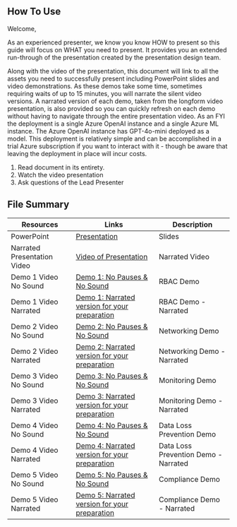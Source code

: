 ## How To Use

Welcome,

As an experienced presenter, we know you know HOW to present so this guide will focus on WHAT you need to present. It provides you an extended run-through of the presentation created by the presentation design team. 

Along with the video of the presentation, this document will link to all the assets you need to successfully present including PowerPoint slides and video demonstrations. As these demos take some time, sometimes requiring waits of up to 15 minutes, you will narrate the silent video versions. A narrated version of each demo, taken from the longform video presentation, is also provided so you can quickly refresh on each demo without having to navigate through the entire presentation video. As an FYI the deployment is a single Azure OpenAI instance and a single Azure ML instance. The Azure OpenAI instance has GPT-4o-mini deployed as a model. This deployment is relatively simple and can be accomplished in a trial Azure subscription if you want to interact with it - though be aware that leaving the deployment in place will incur costs.

1.  Read document in its entirety.
2.  Watch the video presentation
3.  Ask questions of the Lead Presenter

## File Summary

| Resources          | Links                            | Description |
|-------------------|----------------------------------|-------------------|
| PowerPoint        | [Presentation](https://aka.ms/AAryr63)| Slides |
| Narrated Presentation Video | [Video of Presentation](https://aka.ms/AAs1rwt)| Narrated Video |
| Demo 1 Video No Sound | [Demo 1: No Pauses & No Sound](https://aka.ms/AAs1k7t) | RBAC Demo |
| Demo 1 Video Narrated | [Demo 1: Narrated version for your preparation](https://aka.ms/AAs1rwu) | RBAC Demo - Narrated |
| Demo 2 Video No Sound | [Demo 2: No Pauses & No Sound](https://aka.ms/AAs1zmr) | Networking Demo |
| Demo 2 Video Narrated | [Demo 2: Narrated version for your preparation](https://aka.ms/AAs1k7v) | Networking Demo - Narrated |
| Demo 3 Video No Sound | [Demo 3: No Pauses & No Sound](https://aka.ms/AAs1k7s) | Monitoring Demo |
| Demo 3 Video Narrated | [Demo 3: Narrated version for your preparation](https://aka.ms/AAs1rwx) | Monitoring Demo - Narrated |
| Demo 4 Video No Sound | [Demo 4: No Pauses & No Sound](https://aka.ms/AAs1rwv) | Data Loss Prevention Demo |
| Demo 4 Video Narrated | [Demo 4: Narrated version for your preparation](https://aka.ms/AAs1zmp) | Data Loss Prevention Demo - Narrated |
| Demo 5 Video No Sound | [Demo 5: No Pauses & No Sound](https://aka.ms/AAs1rww) | Compliance Demo |
| Demo 5 Video Narrated | [Demo 5: Narrated version for your preparation](https://aka.ms/AAs1k7w) | Compliance Demo - Narrated |
